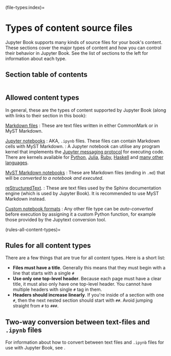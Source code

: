 (file-types:index)=
# Types of content source files

Jupyter Book supports many kinds of source files for your book's content.
These sections cover the major types of content and how you can control their behavior in Jupyter Book.
See the list of sections to the left for information about each type.

## Section table of contents

```{tableofcontents}
```

## Allowed content types

In general, these are the types of content supported by Jupyter Book (along with
links to their section in this book):

[Markdown files](./markdown.md)
: These are text files written in either CommonMark or in MyST Markdown.

[Jupyter notebooks](./notebooks.md)
: AKA, `.ipynb` files. These files can contain Markdown cells with MyST Markdown.
: A Jupyter notebook can utilise any program kernel that implements the [Jupyter messaging protocol](http://jupyter-client.readthedocs.io/en/latest/messaging.html) for executing code.
  There are kernels available for [Python](http://ipython.org/notebook.html), [Julia](https://github.com/JuliaLang/IJulia.jl), [Ruby](https://github.com/minad/iruby), [Haskell](https://github.com/gibiansky/IHaskell) and [many other languages](https://github.com/jupyter/jupyter/wiki/Jupyter-kernels).

[MyST Markdown notebooks](./myst-notebooks.md)
: These are Markdown files (ending in `.md`) that will be *converted to a notebook and executed*.

[reStructuredText](./restructuredtext.md).
: These are text files used by the Sphinx documentation engine (which is used by Jupyter Book).
  It is recommended to use MyST Markdown instead.

[Custom notebook formats](file-types:custom)
: Any other file type can be *auto-converted* before execution by assigning it a custom Python function, for example those provided by the Jupytext conversion tool.

(rules-all-content-types)=
## Rules for all content types

There are a few things that are true for all content types. Here is a short list:

* **Files must have a title**. Generally this means that they must begin with
  a line that starts with a single `#`
* **Use only one top-level header**. Because each page must have a clear
  title, it must also only have one top-level header. You cannot have multiple
  headers with single `#` tag in them.
* **Headers should increase linearly**. If you're inside of a section with
  one `#`, then the next nested section should start with `##`. Avoid jumping straight
  from `#` to `###`.

## Two-way conversion between text-files and `.ipynb` files

For information about how to convert between text files and `.ipynb` files for use
with Jupyter Book, see [](file-types:custom:jupytext).
